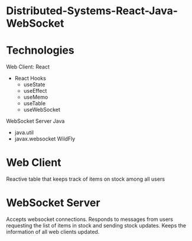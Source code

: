 # Distributed-Systems-React-Java-WebSocket

# Technologies
Web Client: React
* React Hooks
    * useState
    * useEffect
    * useMemo
    * useTable
    * useWebSocket
    
WebSocket Server
Java
* java.util
* javax.websocket
WildFly

# Web Client
Reactive table that keeps track of items on stock among all users

# WebSocket Server
Accepts websocket connections. Responds to messages from users requesting the list of items in stock and sending stock updates. Keeps the information of all web clients updated.
